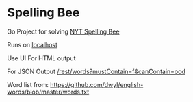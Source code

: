 # Spelling Bee

Go Project for solving [NYT Spelling Bee](https://www.nytimes.com/puzzles/spelling-bee)

Runs on [localhost](http://localhost:8080)

Use UI For HTML output

For JSON Output
[/rest/words?mustContain=f&canContain=ood](http://localhost:8080/rest/words?mustContain=f&canContain=ood)

Word list from:
https://github.com/dwyl/english-words/blob/master/words.txt
